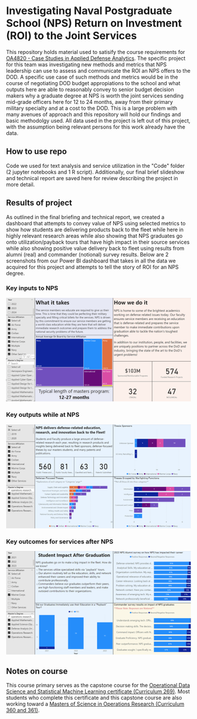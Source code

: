 # Investigating Naval Postgraduate School (NPS) Return on Investment (ROI) to the Joint Services

This repository holds material used to satisify the course requirements for [OA4820 - Case Studies in Applied Defense Analytics](https://nps.smartcatalogiq.com/en/current/academic-catalog/courses/oa/4000/oa4820/). The specific project for this team was investigating new methods and metrics that NPS leadership can use to assess and communicate the ROI an NPS offers to the DOD. A specific use case of such methods and metrics would be in the course of negotiating DOD budget appropiations to the school and what outputs here are able to reasonably convey to senior budget decision makers why a graduate degree at NPS is worth the joint services sending mid-grade officers here for 12 to 24 months, away from their primary military specialty and at a cost to the DOD. This is a large problem with many avenues of approach and this repository will hold our findings and basic methodolgy used. All data used in the project is left out of this project, with the assumption being relevant persons for this work already have the data. 

## How to use repo

Code we used for text analysis and service utilization in the "Code" folder (2 jupyter notebooks and 1 R script). Additionally, our final brief slideshow and technical report are saved here for review describing the project in more detail.

## Results of project

As outlined in the final briefing and technical report, we created a dashboard that attempts to convey value of NPS using selected metrics to show how students are delivering products back to the fleet while here in highly relevant research areas while also showing that NPS graduates go onto utilization/payback tours that have high impact in their source services while also showing positive value delivery back to fleet using results from alumni (real) and commander (notional) survey results. Below are 2 screenshots from our Power BI dashboard that takes in all the data we acquired for this project and attempts to tell the story of ROI for an NPS degree.

### Key inputs to NPS

![inputs](img/inputs.png)

### Key outputs while at NPS

![at nps](img/atnps.png)

### Key outcomes for services after NPS

![after nps](img/afternps.png)

## Notes on course

This course primary serves as the capstone course for the [Operational Data Science and Statistical Machine Learning certificate (Curriculum 269)](https://nps.smartcatalogiq.com/en/current/academic-catalog/departments/department-of-operations-research/operational-data-science-and-statistical-machine-learning-curriculum-269/). Most students who complete this certificate and this capstone course are also working toward a [Masters of Science in Operations Research (Curriculum 360 and 361)](https://nps.edu/web/or/operations-analysis-360). 
